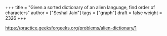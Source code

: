 +++
title = "Given a sorted dictionary of an alien language, find order of characters"
author = ["Seshal Jain"]
tags = ["graph"]
draft = false
weight = 2326
+++

<https://practice.geeksforgeeks.org/problems/alien-dictionary/1>
